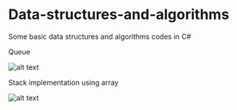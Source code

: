 
# Data-structures-and-algorithms

Some basic data structures and algorithms codes in C#

Queue 

![alt text](https://upload.wikimedia.org/wikipedia/commons/5/52/Data_Queue.svg)

Stack implementation using array

![alt text](https://upload.wikimedia.org/wikipedia/commons/b/b4/Lifo_stack.png)

